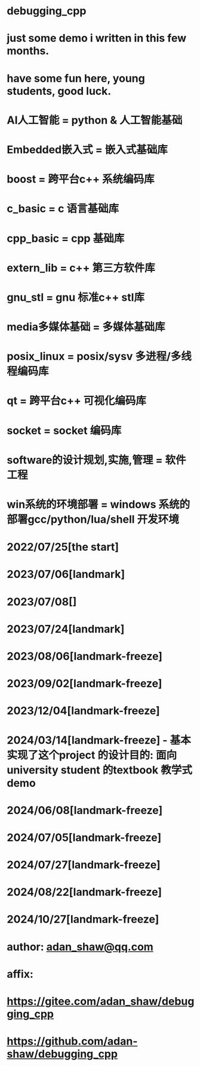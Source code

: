 # debugging_cpp
# just some demo i written in this few months.
# have some fun here, young students, good luck.
#
#   AI人工智能      = python & 人工智能基础
#   Embedded嵌入式  = 嵌入式基础库
#   boost          = 跨平台c++ 系统编码库
#   c_basic        = c 语言基础库
#   cpp_basic      = cpp 基础库
#   extern_lib     = c++ 第三方软件库
#   gnu_stl        = gnu 标准c++ stl库
#   media多媒体基础  = 多媒体基础库
#   posix_linux    = posix/sysv 多进程/多线程编码库
#   qt             = 跨平台c++ 可视化编码库
#   socket         = socket 编码库
#   software的设计规划,实施,管理 = 软件工程
#   win系统的环境部署 = windows 系统的部署gcc/python/lua/shell 开发环境
#
# 2022/07/25[the start]
# 2023/07/06[landmark]
# 2023/07/08[]
# 2023/07/24[landmark]
# 2023/08/06[landmark-freeze]
# 2023/09/02[landmark-freeze]
# 2023/12/04[landmark-freeze]
# 2024/03/14[landmark-freeze] - 基本实现了这个project 的设计目的: 面向university student 的textbook 教学式demo
# 2024/06/08[landmark-freeze]
# 2024/07/05[landmark-freeze]
# 2024/07/27[landmark-freeze]
# 2024/08/22[landmark-freeze]
# 2024/10/27[landmark-freeze]
#
# author: adan_shaw@qq.com
# affix:
#   https://gitee.com/adan_shaw/debugging_cpp
#   https://github.com/adan-shaw/debugging_cpp
